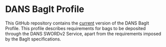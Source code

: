 DANS BagIt Profile
==================

This GitHub repository contains the [current](https://github.com/DANS-KNAW/dans-bagit-profile/blob/master/versions/0.0.0.md) version of the DANS BagIt Profile. This profile 
describes requirements for bags to be deposited through the DANS SWORDv2 Service, apart from the requirements imposed by
the BagIt specifications.

